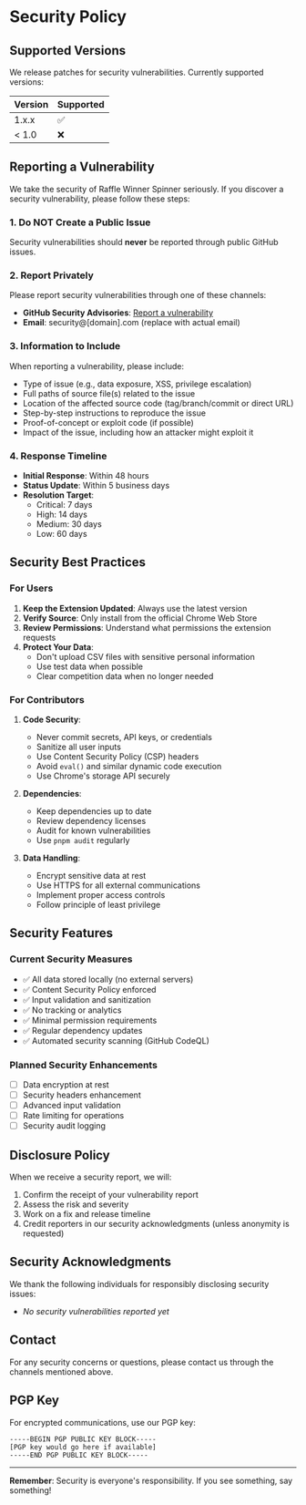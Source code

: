 # Security Policy

## Supported Versions

We release patches for security vulnerabilities. Currently supported versions:

| Version | Supported          |
| ------- | ------------------ |
| 1.x.x   | :white_check_mark: |
| < 1.0   | :x:                |

## Reporting a Vulnerability

We take the security of Raffle Winner Spinner seriously. If you discover a security vulnerability, please follow these steps:

### 1. Do NOT Create a Public Issue

Security vulnerabilities should **never** be reported through public GitHub issues.

### 2. Report Privately

Please report security vulnerabilities through one of these channels:

- **GitHub Security Advisories**: [Report a vulnerability](https://github.com/CodingButter/raffle-spinner/security/advisories/new)
- **Email**: security@[domain].com (replace with actual email)

### 3. Information to Include

When reporting a vulnerability, please include:

- Type of issue (e.g., data exposure, XSS, privilege escalation)
- Full paths of source file(s) related to the issue
- Location of the affected source code (tag/branch/commit or direct URL)
- Step-by-step instructions to reproduce the issue
- Proof-of-concept or exploit code (if possible)
- Impact of the issue, including how an attacker might exploit it

### 4. Response Timeline

- **Initial Response**: Within 48 hours
- **Status Update**: Within 5 business days
- **Resolution Target**: 
  - Critical: 7 days
  - High: 14 days
  - Medium: 30 days
  - Low: 60 days

## Security Best Practices

### For Users

1. **Keep the Extension Updated**: Always use the latest version
2. **Verify Source**: Only install from the official Chrome Web Store
3. **Review Permissions**: Understand what permissions the extension requests
4. **Protect Your Data**: 
   - Don't upload CSV files with sensitive personal information
   - Use test data when possible
   - Clear competition data when no longer needed

### For Contributors

1. **Code Security**:
   - Never commit secrets, API keys, or credentials
   - Sanitize all user inputs
   - Use Content Security Policy (CSP) headers
   - Avoid `eval()` and similar dynamic code execution
   - Use Chrome's storage API securely

2. **Dependencies**:
   - Keep dependencies up to date
   - Review dependency licenses
   - Audit for known vulnerabilities
   - Use `pnpm audit` regularly

3. **Data Handling**:
   - Encrypt sensitive data at rest
   - Use HTTPS for all external communications
   - Implement proper access controls
   - Follow principle of least privilege

## Security Features

### Current Security Measures

- ✅ All data stored locally (no external servers)
- ✅ Content Security Policy enforced
- ✅ Input validation and sanitization
- ✅ No tracking or analytics
- ✅ Minimal permission requirements
- ✅ Regular dependency updates
- ✅ Automated security scanning (GitHub CodeQL)

### Planned Security Enhancements

- [ ] Data encryption at rest
- [ ] Security headers enhancement
- [ ] Advanced input validation
- [ ] Rate limiting for operations
- [ ] Security audit logging

## Disclosure Policy

When we receive a security report, we will:

1. Confirm the receipt of your vulnerability report
2. Assess the risk and severity
3. Work on a fix and release timeline
4. Credit reporters in our security acknowledgments (unless anonymity is requested)

## Security Acknowledgments

We thank the following individuals for responsibly disclosing security issues:

<!-- Add contributors here as issues are reported and fixed -->
- *No security vulnerabilities reported yet*

## Contact

For any security concerns or questions, please contact us through the channels mentioned above.

## PGP Key

For encrypted communications, use our PGP key:

```
-----BEGIN PGP PUBLIC KEY BLOCK-----
[PGP key would go here if available]
-----END PGP PUBLIC KEY BLOCK-----
```

---

**Remember**: Security is everyone's responsibility. If you see something, say something!